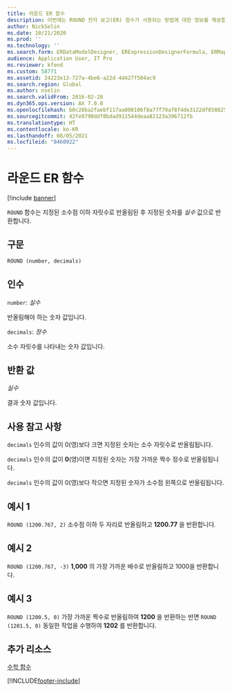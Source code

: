 ```yaml
---
title: 라운드 ER 함수
description: 이번에는 ROUND 전자 보고(ER) 함수가 사용되는 방법에 대한 정보를 제공합니다.
author: NickSelin
ms.date: 10/21/2020
ms.prod: ''
ms.technology: ''
ms.search.form: ERDataModelDesigner, ERExpressionDesignerFormula, ERMappedFormatDesigner, ERModelMappingDesigner
audience: Application User, IT Pro
ms.reviewer: kfend
ms.custom: 58771
ms.assetid: 24223e13-727a-4be6-a22d-4d427f504ac9
ms.search.region: Global
ms.author: nselin
ms.search.validFrom: 2016-02-28
ms.dyn365.ops.version: AX 7.0.0
ms.openlocfilehash: b0c28ba2faebf117aa008106f8a77f79af8f4de3122df858825aa15a6dae3616
ms.sourcegitcommit: 42fe9790ddf0bdad911544deaa82123a396712fb
ms.translationtype: HT
ms.contentlocale: ko-KR
ms.lasthandoff: 08/05/2021
ms.locfileid: "8460922"
---
```

# <a name="round-er-function"></a>라운드 ER 함수

[!include [banner](../includes/banner.md)]

`ROUND` 함수는 지정된 소수점 이하 자릿수로 반올림된 후 지정된 숫자를 *실수* 값으로 반환합니다.

## <a name="syntax"></a>구문

```vb
ROUND (number, decimals)
```

## <a name="arguments"></a>인수

`number`: *실수*

반올림해야 하는 숫자 값입니다.

`decimals`: *정수*

소수 자릿수를 나타내는 숫자 값입니다.

## <a name="return-values"></a>반환 값

*실수*

결과 숫자 값입니다.

## <a name="usage-notes"></a>사용 참고 사항

`decimals` 인수의 값이 0(영)보다 크면 지정된 숫자는 소수 자릿수로 반올림됩니다.

`decimals` 인수의 값이 **0**(영)이면 지정된 숫자는 가장 가까운 짝수 정수로 반올림됩니다.

`decimals` 인수의 값이 0(영)보다 작으면 지정된 숫자가 소수점 왼쪽으로 반올림됩니다.

## <a name="example-1"></a>예시 1

`ROUND (1200.767, 2)` 소수점 이하 두 자리로 반올림하고 **1200.77** 을 반환합니다.

## <a name="example-2"></a>예시 2

`ROUND (1200.767, -3)` **1,000** 의 가장 가까운 배수로 반올림하고 1000을 반환합니다.

## <a name="example-3"></a>예시 3

`ROUND (1200.5, 0)` 가장 가까운 짝수로 반올림하여 **1200** 을 반환하는 반면 `ROUND (1201.5, 0)` 동일한 작업을 수행하여 **1202** 를 반환합니다.

## <a name="additional-resources"></a>추가 리소스

[수학 함수](er-functions-category-mathematical.md)


[!INCLUDE[footer-include](../../../includes/footer-banner.md)]